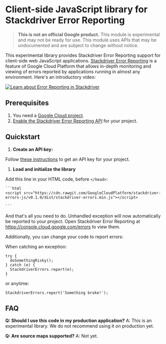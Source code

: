 # Client-side JavaScript library for Stackdriver Error Reporting

> **This is not an official Google product.** This module is experimental and may not be ready for use.
> This module uses APIs that may be undocumented and are subject to change without notice.

This experimental library provides Stackdriver Error Reporting support for client-side web JavaScript applications.
[Stackdriver Error Reporting](https://cloud.google.com/error-reporting/) is a feature of Google Cloud Platform that allows in-depth monitoring and viewing of errors reported by applications running in almost any environment. Here's an introductory video:

[![Learn about Error Reporting in Stackdriver](https://img.youtube.com/vi/cVpWVD75Hs8/0.jpg)](https://www.youtube.com/watch?v=cVpWVD75Hs8)

## Prerequisites

1. You need a [Google Cloud project](https://console.cloud.google.com).
1. [Enable the Stackdriver Error Reporting API](https://console.cloud.google.com/apis/api/clouderrorreporting.googleapis.com/overview) for your project.

## Quickstart

1. **Create an API key:**

  Follow [these instructions](https://support.google.com/cloud/answer/6158862) to get an API key for your project.

1. **Load and initialize the library**

  Add this line in your HTML code, before `</head>`:

	```html
	<script src="https://cdn.rawgit.com/GoogleCloudPlatform/stackdriver-errors-js/v0.1.0/dist/stackdriver-errors.min.js"></script>
  <script type="text/javascript">
  StackdriverErrors.init({
    key: 'my-api-key',
    projectId: 'my-project-id',
    serviceContext: {service: 'my-service-name'}
  });
  </script>
	```

  And that's all you need to do. Unhandled exception will now automatically be reported to your project.
  Open Stackdriver Error Reporting at https://console.cloud.google.com/errors to view them.

  Additionally, you can change your code to report errors:

  When catching an exception:

  ```JS
  try {
    doSomethingRisky();
  } catch (e) {
    StackdriverErrors.report(e);
  }
  ```

  or anytime:

  ```JS
  StackdriverErrors.report('Something broke!');
  ```

## FAQ

**Q: Should I use this code in my production application?**
A: This is an experimental library. We do not recommend using it on production yet.

**Q: Are source maps supported?**
A: Not yet.
